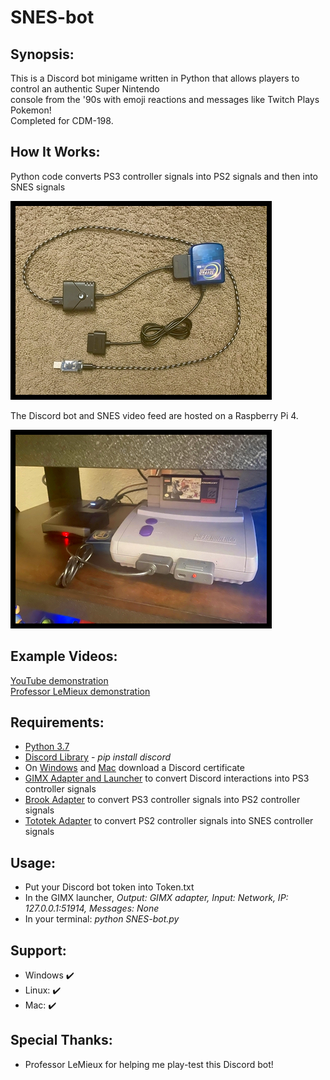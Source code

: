 # SNES-bot

## Synopsis:
This is a Discord bot minigame written in Python that allows players to control an authentic Super Nintendo  
console from the '90s with emoji reactions and messages like Twitch Plays Pokemon!  
Completed for CDM-198.

## How It Works:
Python code converts PS3 controller signals into PS2 signals and then into SNES signals

![](Images/Border1.png)

The Discord bot and SNES video feed are hosted on a Raspberry Pi 4.

![](Images/Border2.png)

## Example Videos:
[YouTube demonstration](https://youtu.be/RbavAC5LDEk?t=463)  
[Professor LeMieux demonstration](https://www.youtube.com/watch?v=mZoVbxi-5-Y&t=15762s)

## Requirements:
* [Python 3.7](https://www.python.org/)
* [Discord Library](https://pypi.org/project/discord.py/) - *pip install discord*
* On [Windows](https://www.codegrepper.com/code-examples/whatever/discord+ssl+certificate+error) and [Mac](https://pastebin.com/8Cs0C8c4) download a Discord certificate
* [GIMX Adapter and Launcher](https://blog.gimx.fr/product/gimx-adapter/) to convert Discord interactions into PS3 controller signals
* [Brook Adapter](https://www.amazon.com/BROOK-GAME-CONTROLLER-SUPER-CONVERTER/dp/B07543W7XS) to convert PS3 controller signals into PS2 controller signals
* [Tototek Adapter](http://www.tototek.com/store/index.php?main_page=product_info&products_id=53) to convert PS2 controller signals into SNES controller signals

## Usage:
* Put your Discord bot token into Token.txt
* In the GIMX launcher, *Output: GIMX adapter, Input: Network, IP: 127.0.0.1:51914, Messages: None*
* In your terminal: *python SNES-bot.py*

## Support:
* Windows :heavy_check_mark:
* Linux: :heavy_check_mark:
* Mac: :heavy_check_mark:

## Special Thanks:
* Professor LeMieux for helping me play-test this Discord bot!
